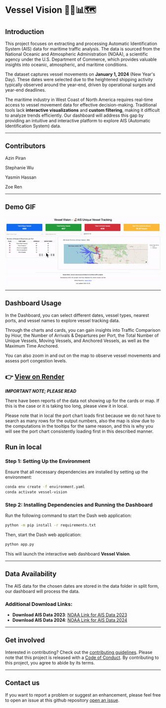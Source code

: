 # Vessel Vision 🚢🌊📊🗺️

## Introduction
This project focuses on extracting and processing Automatic Identification System (AIS) data for maritime traffic analysis. The data is sourced from the National Oceanic and Atmospheric Administration (NOAA), a scientific agency under the U.S. Department of Commerce, which provides valuable insights into oceanic, atmospheric, and maritime conditions.

The dataset captures vessel movements on **January 1, 2024** (New Year's Day). These dates were selected due to the heightened shipping activity typically observed around the year-end, driven by operational surges and year-end deadlines.

The maritime industry in West Coast of North America requires real-time access to vessel movement data for effective decision-making. Traditional tools lack **interactive visualizations** and **custom filtering**, making it difficult to analyze trends efficiently. Our dashboard will address this gap by providing an intuitive and interactive platform to explore AIS (Automatic Identification System) data.

---

## Contributors

Azin Piran

Stephanie Wu

Yasmin Hassan

Zoe Ren

---

## Demo GIF

![demo](img/demo.gif)

---
## Dashboard Usage

In the Dashboard, you can select different dates, vessel types, nearest ports, and vessel names to explore vessel tracking data. 

Through the charts and cards, you can gain insights into Traffic Comparison by Hour, the Number of Arrivals & Departures per Port, the Total Number of Unique Vessels, Moving Vessels, and Anchored Vessels, as well as the Maximum Time Anchored. 

You can also zoom in and out on the map to observe vessel movements and assess port congestion levels.

👉 **[View on Render](https://vessel-vision.onrender.com)**  
---
***IMPORTANT NOTE; PLEASE READ***

There have been reports of the data not showing up for the cards or map. If this is the case or it is taking too long, please view it in local.

Please note that in local the port chart loads first because we do not have to search as many rows for the output numbers, also the map is slow due to the computations in the tooltips for the same reason, and this is why you will see the port chart consistently loading first in this described manner. 

## Run in local

### Step 1: Setting Up the Environment
Ensure that all necessary dependencies are installed by setting up the environment:
```bash
conda env create -f environment.yaml
conda activate vessel-vision
```

### Step 2: Installing Dependencies and Running the Dashboard  
Run the following command to start the Dash web application:
```bash
python -m pip install -r requirements.txt
```
Then, start the Dash web application:
```bash
python app.py
```

This will launch the interactive web dashboard **Vessel Vision**.

---

## Data Availability
The AIS data for the chosen dates are stored in the data folder in split form, our dashboard will process the data.

### Additional Download Links:
- **Download AIS Data 2023**: [NOAA Link for AIS Data 2023](https://www.coast.noaa.gov/htdata/CMSP/AISDataHandler/2023/index.html)
- **Download AIS Data 2024**: [NOAA Link for AIS Data 2024](https://coast.noaa.gov/htdata/CMSP/AISDataHandler/2024/index.html)

---

## Get involved 

Interested in contributing? Check out the [contributing guidelines](https://github.com/UBC-MDS/DSCI-532_2025_5_vessel-vision/blob/main/CONTRIBUTING.md). Please note that this project is released with a [Code of Conduct](https://github.com/UBC-MDS/DSCI-532_2025_5_vessel-vision/blob/main/CODE_OF_CONDUCT.md). By contributing to this project, you agree to abide by its terms.

---

## Contact us 

If you want to report a problem or suggest an enhancement, please feel free to open an issue at this github repository [open an issue](https://github.com/UBC-MDS/DSCI-532_2025_5_vessel-vision/issues).
